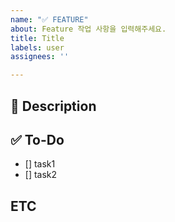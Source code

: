 ```yaml
---
name: "✅ FEATURE"
about: Feature 작업 사항을 입력해주세요.
title: Title
labels: user
assignees: ''

---
```


## 📌 Description

## ✅ To-Do
- [] task1
- [] task2

## ETC
